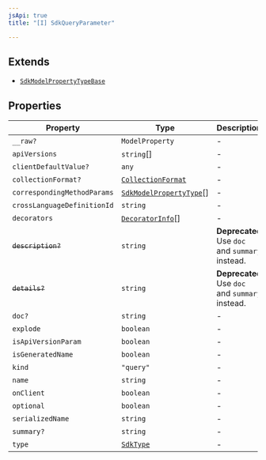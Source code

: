 ```yaml
---
jsApi: true
title: "[I] SdkQueryParameter"

---
```

## Extends

- [`SdkModelPropertyTypeBase`](SdkModelPropertyTypeBase.md)

## Properties

| Property | Type | Description | Inherited from |
| ------ | ------ | ------ | ------ |
| `__raw?` | `ModelProperty` | - | [`SdkModelPropertyTypeBase`](SdkModelPropertyTypeBase.md).`__raw` |
| `apiVersions` | `string`[] | - | [`SdkModelPropertyTypeBase`](SdkModelPropertyTypeBase.md).`apiVersions` |
| `clientDefaultValue?` | `any` | - | [`SdkModelPropertyTypeBase`](SdkModelPropertyTypeBase.md).`clientDefaultValue` |
| `collectionFormat?` | [`CollectionFormat`](../type-aliases/CollectionFormat.md) | - | - |
| `correspondingMethodParams` | [`SdkModelPropertyType`](../type-aliases/SdkModelPropertyType.md)[] | - | - |
| `crossLanguageDefinitionId` | `string` | - | [`SdkModelPropertyTypeBase`](SdkModelPropertyTypeBase.md).`crossLanguageDefinitionId` |
| `decorators` | [`DecoratorInfo`](DecoratorInfo.md)[] | - | [`SdkModelPropertyTypeBase`](SdkModelPropertyTypeBase.md).`decorators` |
| ~~`description?`~~ | `string` | **Deprecated** Use `doc` and `summary` instead. | [`SdkModelPropertyTypeBase`](SdkModelPropertyTypeBase.md).`description` |
| ~~`details?`~~ | `string` | **Deprecated** Use `doc` and `summary` instead. | [`SdkModelPropertyTypeBase`](SdkModelPropertyTypeBase.md).`details` |
| `doc?` | `string` | - | [`SdkModelPropertyTypeBase`](SdkModelPropertyTypeBase.md).`doc` |
| `explode` | `boolean` | - | - |
| `isApiVersionParam` | `boolean` | - | [`SdkModelPropertyTypeBase`](SdkModelPropertyTypeBase.md).`isApiVersionParam` |
| `isGeneratedName` | `boolean` | - | [`SdkModelPropertyTypeBase`](SdkModelPropertyTypeBase.md).`isGeneratedName` |
| `kind` | `"query"` | - | - |
| `name` | `string` | - | [`SdkModelPropertyTypeBase`](SdkModelPropertyTypeBase.md).`name` |
| `onClient` | `boolean` | - | [`SdkModelPropertyTypeBase`](SdkModelPropertyTypeBase.md).`onClient` |
| `optional` | `boolean` | - | [`SdkModelPropertyTypeBase`](SdkModelPropertyTypeBase.md).`optional` |
| `serializedName` | `string` | - | - |
| `summary?` | `string` | - | [`SdkModelPropertyTypeBase`](SdkModelPropertyTypeBase.md).`summary` |
| `type` | [`SdkType`](../type-aliases/SdkType.md) | - | [`SdkModelPropertyTypeBase`](SdkModelPropertyTypeBase.md).`type` |
